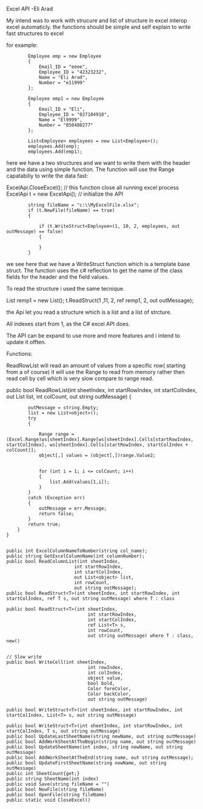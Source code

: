 Excel API -Eli Arad

My intend was to work with strucure and list of structure in excel interop excel automaticly.
the functions should be simple and self explain to write fast structures to excel

for example:

			Employee emp = new Employee
            {
                Email_ID = "eeee",
                Employee_ID = "42323232",
                Name = "Eli Arad",
                Number = "e11999"
            };

            Employee emp1 = new Employee
            {
                Email_ID = "Eli",
                Employee_ID = "027104918",
                Name = "El9999",
                Number = "050480277"
            };

            List<Employee> employees = new List<Employee>();
			employees.Add(emp);
            employees.Add(emp1);

here we have  a two structures and we want to write them with the header and the data using simple function.
The function will use the Range capatabiliy to write the data fast:

 ExcelApi.CloseExcel(); // this function close all running excel process
 ExcelApi t = new ExcelApi();  // initialize the API
           
            string fileName = "c:\\MyExcelFile.xlsx";
            if (t.NewFile(fileName) == true)
            {
            
                if (t.WriteStruct<Employee>(1, 10, 2, employees, out outMessage) == false)
                {

                }
		    }
we see here that we have  a WriteStruct function which is a template base struct.
The function uses the c# reflection to get the name of the class fields for the header and the field values.

To read the structure i used the same tecnique.

 List<Employee> remp1 = new List<Employee>();
 t.ReadStruct<Employee>(1 ,11, 2, ref remp1, 2, out outMessage);

 the Api let you read a structure which is a list and a list of strcture.

 All indexes start from 1, as the C# excel API does.

The API can be expand to use more and more features and i intend to update it offten.


Functions:

ReadRowList will read an amount of values from a specific row( starting from a of course)
it will use the Range to read from memory rather then read cell by cell which is very slow compare to range read.

public bool ReadRowList(int sheetIndex,
                                int startRowIndex,
                                int startColIndex,
                                out List<object> list,
                                int colCount,
                                out string outMessage)
        {

            outMessage = string.Empty;
            list = new List<object>();
            try
            {

                Range range = (Excel.Range)ws[sheetIndex].Range[ws[sheetIndex].Cells[startRowIndex, startColIndex], ws[sheetIndex].Cells[startRowIndex, startColIndex + colCount]];
                object[,] values = (object[,])range.Value2;


                for (int i = 1; i <= colCount; i++)
                {                    
                    list.Add(values[1,i]);
                }
            }
            catch (Exception err)
            {
                outMessage = err.Message;
                return false;
            }
            return true;
        }
    }


	public int ExcelColumnNameToNumber(string col_name);
	public string GetExcelColumnName(int columnNumber);
	public bool ReadColumnList(int sheetIndex,
                             int startRowIndex,
                             int startColIndex,
                             out List<object> list,
                             int rowCount,
                             out string outMessage);
	public bool ReadStruct<T>(int sheetIndex, int startRowIndex, int startColIndex, ref T s, out string outMessage) where T : class

	public bool ReadStruct<T>(int sheetIndex, 
                                  int startRowIndex, 
                                  int startColIndex, 
                                  ref List<T> s, 
                                  int rowCount, 
                                  out string outMessage) where T : class, new()


	// Slow write 
	public bool WriteCell(int sheetIndex,
								  int rowIndex,
								  int colIndex,
								  object value,
								  bool bold,
								  Color foreColor,
								  Color backColor,
								  out string outMessage)

	public bool WriteStruct<T>(int sheetIndex, int startRowIndex, int startColIndex, List<T> s, out string outMessage)

	public bool WriteStruct<T>(int sheetIndex, int startRowIndex, int startColIndex, T s, out string outMessage)
	public bool UpdateLastSheetName(string newName, out string outMessage)        
    public bool AddWorkSheetAtTheBegin(string name, out string outMessage)
	public bool UpdateSheetName(int index, string newName, out string outMessage)
	public bool AddWorkSheetAtTheEnd(string name, out string outMessage);
    public bool UpdateFirstSheetName(string newName, out string outMessage)
    public int SheetCount{get;}
    public string SheetName(int index)
    public void Save(string fileName = "")
	public bool NewFile(string fileName)
    public bool OpenFile(string fileName)
	public static void CloseExcel()